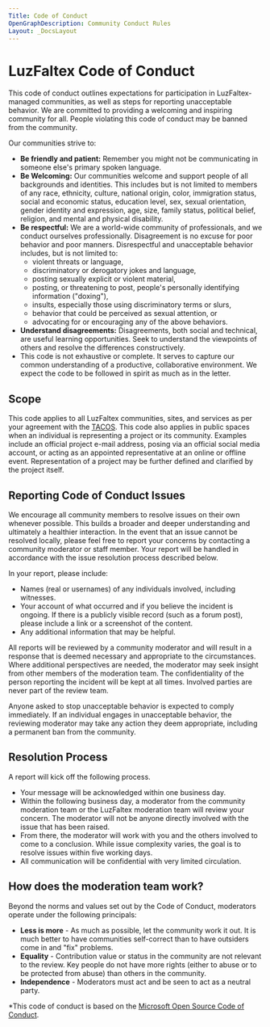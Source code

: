```yaml
---
Title: Code of Conduct
OpenGraphDescription: Community Conduct Rules
Layout: _DocsLayout
---
```


# LuzFaltex Code of Conduct

This code of conduct outlines expectations for participation in LuzFaltex-managed communities, as well as steps for reporting unacceptable behavior. We are committed to providing a welcoming and inspiring community for all. People violating this code of conduct may be banned from the community.

Our communities strive to:

* **Be friendly and patient:** Remember you might not be communicating in someone else's primary spoken language.
* **Be Welcoming:** Our communities welcome and support people of all backgrounds and identities. This includes but is not limited to members of any race, ethnicity, culture, national origin, color, immigration status, social and economic status, education level, sex, sexual orientation, gender identity and expression, age, size, family status, political belief, religion, and mental and physical disability.
* **Be respectful:** We are a world-wide community of professionals, and we conduct ourselves professionally. Disagreement is no excuse for poor behavior and poor manners. Disrespectful and unacceptable behavior includes, but is not limited to:
  * violent threats or language,
  * discriminatory or derogatory jokes and language,
  * posting sexually explicit or violent material,
  * posting, or threatening to post, people's personally identifying information ("doxing"),
  * insults, especially those using discriminatory terms or slurs,
  * behavior that could be perceived as sexual attention, or
  * advocating for or encouraging any of the above behaviors.
* **Understand disagreements:** Disagreements, both social and technical, are useful learning opportunities. Seek to understand the viewpoints of others and resolve the differences constructively.
* This code is not exhaustive or complete. It serves to capture our common understanding of a productive, collaborative environment. We expect the code to be followed in spirit as much as in the letter.

## Scope

This code applies to all LuzFaltex communities, sites, and services as per your agreement with the [TACOS](./tacos-overview.md). This code also applies in public spaces when an individual is representing a project or its community. Examples include an official project e-mail address, posing via an official social media account, or acting as an appointed representative at an online or offline event. Representation of a project may be further defined and clarified by the project itself.

## Reporting Code of Conduct Issues

We encourage all community members to resolve issues on their own whenever possible. This builds a broader and deeper understanding and ultimately a healthier interaction. In the event that an issue cannot be resolved locally, please feel free to report your concerns by contacting a community moderator or staff member. Your report will be handled in accordance with the issue resolution process described below.

In your report, please include:

* Names (real or usernames) of any individuals involved, including witnesses.
* Your account of what occurred and if you believe the incident is ongoing. If there is a publicly visible record (such as a forum post), please include a link or a screenshot of the content.
* Any additional information that may be helpful.

All reports will be reviewed by a community moderator and will result in a response that is deemed necessary and appropriate to the circumstances. Where additional perspectives are needed, the moderator may seek insight from other members of the moderation team. The confidentiality of the person reporting the incident will be kept at all times. Involved parties are never part of the review team.

Anyone asked to stop unacceptable behavior is expected to comply immediately. If an individual engages in unacceptable behavior, the reviewing moderator may take any action they deem appropriate, including a permanent ban from the community.

## Resolution Process

A report will kick off the following process.

* Your message will be acknowledged within one business day.
* Within the following business day, a moderator from the community moderation team or the LuzFaltex moderation team will review your concern. The moderator will not be anyone directly involved with the issue that has been raised.
* From there, the moderator will work with you and the others involved to come to a conclusion. While issue complexity varies, the goal is to resolve issues within five working days.
* All communication will be confidential with very limited circulation.

## How does the moderation team work?

Beyond the norms and values set out by the Code of Conduct, moderators operate under the following principals:

* **Less is more** - As much as possible, let the community work it out. It is much better to have communities self-correct than to have outsiders come in and "fix" problems.
* **Equality** - Contribution value or status in the community are not relevant to the review. Key people do not have more rights (either to abuse or to be protected from abuse) than others in the community.
* **Independence** - Moderators must act and be seen to act as a neutral party.

*This code of conduct is based on the [Microsoft Open Source Code of Conduct](https://opensource.microsoft.com/codeofconduct/).